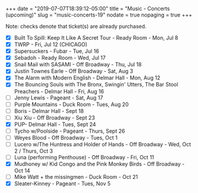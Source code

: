 +++
date = "2019-07-07T18:39:12-05:00"
title = "Music - Concerts (upcoming)"
slug = "music-concerts-19"
nodate = true
nopaging = true
+++

Note: checks denote that ticket(s) are already purchased.

- [x] Built To Spill: Keep It Like A Secret Tour - Ready Room - Mon, Jul 8
- [x] TWRP - Fri, Jul 12 (CHICAGO)
- [x] Supersuckers - Fubar - Tue, Jul 16
- [x] Sebadoh - Ready Room - Wed, Jul 17
- [x] Snail Mail with SASAMI - Off Broadway - Thu, Jul 18
- [x] Justin Townes Earle - Off Broadway - Sat, Aug 3 
- [x] The Alarm with Modern English - Delmar Hall - Mon, Aug 12
- [x] The Bouncing Souls with The Bronx, Swingin' Utters, The Bar Stool Preachers - Delmar Hall - Fri, Aug 16
- [ ] Jenny Lewis - Pageant - Sat, Aug 17
- [ ] Purple Mountains - Duck Room - Tues, Aug 20
- [ ] Boris - Delmar Hall - Sept 18
- [ ] Xiu Xiu - Off Broadway - Sept 23
- [x] PUP- Delmar Hall - Tues, Sept 24
- [ ] Tycho w/Poolside - Pageant - Thurs, Sept 26
- [ ] Weyes Blood - Off Broadway - Tues, Oct 1
- [ ] Lucero w/The Huntress and Holder of Hands - Off Broadway - Wed, Oct 2 / Thurs, Oct 3
- [ ] Luna (performing Penthouse) - Off Broadway - Fri, Oct 11 
- [x] Mudhoney w/ Kid Congo and the Pink Monkey Birds - Off Broadway - Oct 14
- [ ] Mike Watt + the missingmen - Duck Room - Oct 21
- [x] Sleater-Kinney - Pageant - Tues, Nov 5
